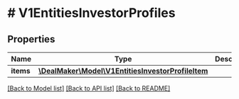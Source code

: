 # # V1EntitiesInvestorProfiles

## Properties

Name | Type | Description | Notes
------------ | ------------- | ------------- | -------------
**items** | [**\DealMaker\Model\V1EntitiesInvestorProfileItem**](V1EntitiesInvestorProfileItem.md) |  | [optional]

[[Back to Model list]](../../README.md#models) [[Back to API list]](../../README.md#endpoints) [[Back to README]](../../README.md)
